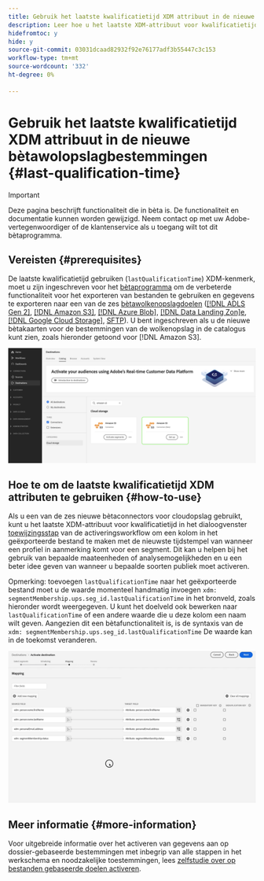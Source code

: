 ```yaml
---
title: Gebruik het laatste kwalificatietijd XDM attribuut in de nieuwe bètawolopslagbestemmingen
description: Leer hoe u het laatste XDM-attribuut voor kwalificatietijd in de nieuwe bètawolkenopslagbestemmingen gebruikt
hidefromtoc: y
hide: y
source-git-commit: 03031dcaad82932f92e76177adf3b55447c3c153
workflow-type: tm+mt
source-wordcount: '332'
ht-degree: 0%

---
```


# Gebruik het laatste kwalificatietijd XDM attribuut in de nieuwe bètawolopslagbestemmingen {#last-qualification-time}

>[!IMPORTANT]
> 
>Deze pagina beschrijft functionaliteit die in bèta is. De functionaliteit en documentatie kunnen worden gewijzigd. Neem contact op met uw Adobe-vertegenwoordiger of de klantenservice als u toegang wilt tot dit bètaprogramma.

## Vereisten {#prerequisites}

De laatste kwalificatietijd gebruiken (`lastQualificationTime`) XDM-kenmerk, moet u zijn ingeschreven voor het [bètaprogramma](/help/release-notes/2022/october-2022.md#destinations) om de verbeterde functionaliteit voor het exporteren van bestanden te gebruiken en gegevens te exporteren naar een van de zes [bètawolkenopslagdoelen](/help/release-notes/2022/october-2022.md#destinations) ([[!DNL ADLS Gen 2]](/help/destinations/catalog/cloud-storage/adls-gen2.md), [[!DNL Amazon S3]](/help/destinations/catalog/cloud-storage/amazon-s3.md), [[!DNL Azure Blob]](/help/destinations/catalog/cloud-storage/azure-blob.md), [[!DNL Data Landing Zon]e](/help/destinations/catalog/cloud-storage/data-landing-zone.md), [[!DNL Google Cloud Storage]](/help/destinations/catalog/cloud-storage/google-cloud-storage.md), [SFTP](/help/destinations/catalog/cloud-storage/sftp.md)). U bent ingeschreven als u de nieuwe bètakaarten voor de bestemmingen van de wolkenopslag in de catalogus kunt zien, zoals hieronder getoond voor [!DNL Amazon S3].

![Afbeelding van de nieuwe Amazon S3-bèta-kaart](/help/destinations/assets/ui/activate-destinations/new-amazon-s3-beta-card.png)

## Hoe te om de laatste kwalificatietijd XDM attributen te gebruiken {#how-to-use}

Als u een van de zes nieuwe bètaconnectors voor cloudopslag gebruikt, kunt u het laatste XDM-attribuut voor kwalificatietijd in het dialoogvenster [toewijzingsstap](/help/destinations/ui/activate-batch-profile-destinations.md#mapping) van de activeringsworkflow om een kolom in het geëxporteerde bestand te maken met de nieuwste tijdstempel van wanneer een profiel in aanmerking komt voor een segment. Dit kan u helpen bij het gebruik van bepaalde maateenheden of analysemogelijkheden en u een beter idee geven van wanneer u bepaalde soorten publiek moet activeren.

Opmerking: toevoegen `lastQualificationTime` naar het geëxporteerde bestand moet u de waarde momenteel handmatig invoegen `xdm: segmentMembership.ups.seg_id.lastQualificationTime` in het bronveld, zoals hieronder wordt weergegeven. U kunt het doelveld ook bewerken naar `lastQualificationTime` of een andere waarde die u deze kolom een naam wilt geven. Aangezien dit een bètafunctionaliteit is, is de syntaxis van de `xdm: segmentMembership.ups.seg_id.lastQualificationTime` De waarde kan in de toekomst veranderen.

![De opname die van het scherm het laatste attribuut van de kwalificatietijd XDM in de toewijzingsstap toont](/help/destinations/ui/last-qualification-time.gif)

## Meer informatie {#more-information}

Voor uitgebreide informatie over het activeren van gegevens aan op dossier-gebaseerde bestemmingen met inbegrip van alle stappen in het werkschema en noodzakelijke toestemmingen, lees [zelfstudie over op bestanden gebaseerde doelen activeren](/help/destinations/ui/activate-batch-profile-destinations.md).